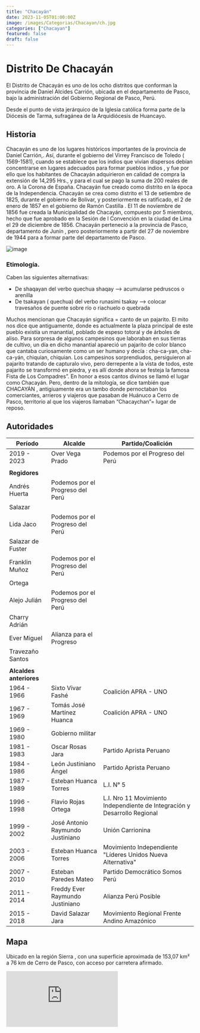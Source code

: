 ```yaml
---
title: "Chacayán"
date: 2023-11-05T01:00:00Z
image: /images/Categorias/Chacayan/ch.jpg
categories: ["Chacayan"]
featured: false
draft: false
---
```


# Distrito De Chacayán
El Distrito de Chacayán es uno de los ocho distritos que conforman la provincia de Daniel Alcides Carrión, ubicada en el departamento de Pasco, bajo la administración del Gobierno Regional de Pasco, Perú.

Desde el punto de vista jerárquico de la Iglesia católica forma parte de la Diócesis de Tarma, sufragánea de la Arquidiócesis de Huancayo.
## Historia
Chacayán es uno de los lugares históricos importantes de la provincia de Daniel Carrión,. Así, durante el gobierno del Virrey Francisco de Toledo ( 1569-1581), cuando se establece que los indios que vivían dispersos debían concentrarse en lugares adecuados para formar pueblos indios , y fue por ello que los habitantes de Chacayán adquirieron en calidad de compra la extensión de 14,295 Hrs., y para el cual se pago la suma de 200 reales de oro. A la Corona de España.
Chacayán fue creado como distrito en la época de la Independencia.
Chacayán se crea como distrito el 13 de setiembre de 1825, durante el gobierno de Bolívar, y posteriormente es ratificado, el 2 de enero de 1857 en el gobierno de Ramón Castilla . El 11 de noviembre de 1856 fue creada la Municipalidad de Chacayán, compuesto por 5 miembros, hecho que fue aprobado en la Sesión de l Convención en la ciudad de Lima el 29 de diciembre de 1856.
Chacayán perteneció a la provincia de Pasco, departamento de Junín , pero posteriormente a partir del 27 de noviembre de 1944 para a formar parte del departamento de Pasco.

![image](/images/Categorias/Chacayan/ch_1.jpg)

### Etimología. 
Caben las siguientes alternativas:

- De shaqayan del verbo quechua shaqay --> acumularse pedruscos o arenilla
- De tsakayan ( quechua) del verbo runasimi tsakay --> colocar travesaños de puente sobre río o riachuelo o quebrada

Muchos mencionan que Chacayán significa = canto de un pajarito. El mito nos dice que antiguamente, donde es actualmente la plaza principal de este pueblo existía un manantial, poblado de espeso totoral y de árboles de aliso. Para sorpresa de algunos campesinos que laboraban en sus tierras de cultivo, un día en dicho manantial apareció un pajarito de color blanco que cantaba curiosamente como un ser humano y decía : 
cha-ca-yan, cha-ca-yán, chiquian, chiquian. 
Los campesinos sorprendiudos, persiguieron al pajarito tratando de capturalo vivo, pero derrepente a la vista de todos, este pajarito se transformó en piedra, y es allí donde ahora se festeja la famosa Fista de Los Compadres”. En honor a esos cantos divinos se llamó el lugar como Chacayán.
Pero, dentro de la mitología, se dice también que CHACAYÁN , antigiuamente era un tambo donde pernoctaban los comerciantes, arrieros y viajeros que pasaban de Huánuco a Cerro de Pasco, territorio al que los viajeros llamaban “Chacaychan”= lugar de reposo.

## Autoridades
| Período            | Alcalde                                | Partido/Coalición                          |
|--------------------|----------------------------------------|--------------------------------------------|
| 2019 - 2023        | Over Vega Prado                        | Podemos por el Progreso del Perú           |
|                    |                                        |                                            |
| **Regidores**      |                                        |                                            |
| Andrés Huerta      | Podemos por el Progreso del Perú        |                                            |
| Salazar            |                                        |                                            |
| Lida Jaco          | Podemos por el Progreso del Perú        |                                            |
| Salazar de Fuster  |                                        |                                            |
| Franklin Muñoz     | Podemos por el Progreso del Perú        |                                            |
| Ortega             |                                        |                                            |
| Alejo Julián       | Podemos por el Progreso del Perú        |                                            |
| Charry Adrián      |                                        |                                            |
| Ever Miguel        | Alianza para el Progreso                |                                            |
| Travezaño Santos   |                                        |                                            |
|                    |                                        |                                            |
| **Alcaldes anteriores** |                                    |                                            |
| 1964 - 1966        | Sixto Vivar Fashé                       | Coalición APRA - UNO                       |
| 1967 - 1969        | Tomás José Martínez Huanca              | Coalición APRA - UNO                       |
| 1969 - 1980        | Gobierno militar                        |                                            |
| 1981 - 1983        | Oscar Rosas Jara                        | Partido Aprista Peruano                     |
| 1984 - 1986        | León Justiniano Ángel                   | Partido Aprista Peruano                     |
| 1987 - 1989        | Esteban Huanca Torres                   | L.I. N° 5                                  |
| 1996 - 1998        | Flavio Rojas Ortega                     | L.I. Nro 11 Movimiento Independiente de Integración y Desarrollo Regional |
| 1999 - 2002        | José Antonio Raymundo Justiniano        | Unión Carrionina                           |
| 2003 - 2006        | Esteban Huanca Torres                   | Movimiento Independiente "Líderes Unidos Nueva Alternativa" |
| 2007 - 2010        | Esteban Paredes Mateo                   | Partido Democrático Somos Perú              |
| 2011 - 2014        | Freddy Ever Raymundo Justiniano         | Alianza Perú Posible                        |
| 2015 - 2018        | David Salazar Jara                      | Movimiento Regional Frente Andino Amazónico |


## Mapa
Ubicado en la región Sierra , con una superficie aproximada de 153,07 km² a 76 km de Cerro de Pasco, con acceso por carretera afirmado.
<div class="aspect-w-16 aspect-h-9">
  <iframe src="https://www.google.com/maps/embed?pb=!1m18!1m12!1m3!1d15185.984191459453!2d-76.43494321147388!3d-10.402648529780489!2m3!1f0!2f0!3f0!3m2!1i1024!2i768!4f13.1!3m3!1m2!1s0x910800c4585a60ef%3A0xe16b0e3886ccff67!2sChacay%C3%A1n%2C%20CHANGO%20PERU%2019750!5e1!3m2!1ses-419!2spe!4v1690148549307!5m2!1ses-419!2spe" 
    class="w-full h-full"
    style="border:0;"
    allowfullscreen=""
    loading="lazy"
    referrerpolicy="no-referrer-when-downgrade"
  ></iframe>
</div>